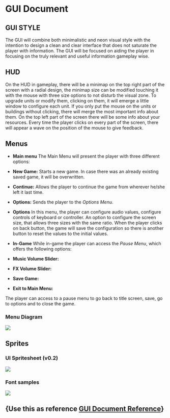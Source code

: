 # GUI Document

## GUI STYLE

The GUI will combine both minimalistic and neon visual style with the intention to design a clean and clear interface that does not saturate the player with information. The GUI will be focused on aiding the player in focusing on the truly relevant and useful information gameplay wise.

## HUD

On the HUD in gameplay, there will be a minimap on the top right part of the screen with a radial design, the minimap size can be modified touching it with the mouse with three size options to not disturb the visual zone. To upgrade units or modify them, clicking on them, it will emerge a little window to configure each unit. If you only put the mouse on the units or buildings without clicking, there will merge the most important info about them.
On the top left part of the screen there will be some info about your resources.
Every time the player clicks on every part of the screen, there will appear a wave on the position  of the mouse to give feedback.

## Menus
- **Main menu**
The Main Menu will present the player with three different options:
- **New Game:** Starts a new game. In case there was an already existing saved game, it will be overwritten.
- **Continue:** Allows the player to continue the game from wherever he/she left it last time.
- **Options:** Sends the player to the *Options Menu*. 

- **Options**
In this menu, the player can configure audio values, configure controls of keyboard or controller. An option to configure the screen size, that allows three sizes with the same ratio. When the player clicks on back button, the game will save the configuration so there is another button to reset the values to the initial values.

- **In-Game**
While in-game the player can access the *Pause Menu*, which offers the following options:
- **Music Volume Slider:**
- **FX Volume Slider:**
- **Save Game:**
- **Exit to Main Menu:**

The player can access to a pause menu to go back to title screen, save, go to options and to close the game.

### Menu Diagram
![](https://github.com/BarcinoLechiguino/Project-RTS/blob/master/Docs/UI/UML_Menus.png?raw=true)


## Sprites

### UI Spritesheet (v0.2)
![](https://github.com/BarcinoLechiguino/Project-RTS/blob/master/Docs/UI/HUD_RETRO.png?raw=true)

### Font samples
![](https://github.com/BarcinoLechiguino/Project-RTS/blob/master/Docs/UI/preview_Fonts.png?raw=true)


## {Use this as reference [GUI Document Reference](https://github.com/DevCrumbs/Warcraft-II/wiki/4.-User-Interface-Document)}
